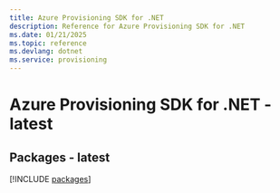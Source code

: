 ```yaml
---
title: Azure Provisioning SDK for .NET
description: Reference for Azure Provisioning SDK for .NET
ms.date: 01/21/2025
ms.topic: reference
ms.devlang: dotnet
ms.service: provisioning
---
```

# Azure Provisioning SDK for .NET - latest
## Packages - latest
[!INCLUDE [packages](provisioning-index.md)]